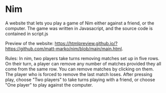 # Nim
A website that lets you play a game of Nim either against a friend, or the computer.
The game was written in Javasacript, and the source code is contained in script.js

Preview of the website: https://htmlpreview.github.io/?https://github.com/matt-marko/nim/blob/main/main.html.

Rules: In nim, two players take turns removing matches set up in five rows.
On their turn, a player can remove any number of matches provided they all come from the same row. You can remove matches by clicking on them. 
The player who is forced to remove the last match loses. After pressing play, choose "Two players" to take turns playing with a friend, or choose "One player" to play against the computer.
